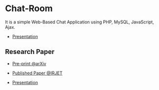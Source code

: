 # Chat-Room
 
 It is a simple Web-Based Chat Application using PHP, MySQL, JavaScript, Ajax.

  - [Presentation](https://github.com/Amey-Thakur/CHAT-ROOM/blob/main/CHAT%20ROOM%20USING%20HTML%2C%20PHP%2C%20CSS%2C%20JS%2C%20AJAX%20PRESENTATION.pdf)


## Research Paper

- [Pre-print @arXiv](https://arxiv.org/abs/2106.14704)

- [Published Paper @IRJET](https://www.irjet.net/archives/V8/i6/IRJET-V8I6348.pdf)

- [Presentation](http://dx.doi.org/10.13140/RG.2.2.16257.38248)
